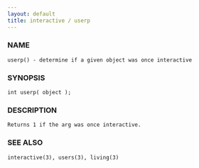 ```yaml
---
layout: default
title: interactive / userp
---
```


### NAME

    userp() - determine if a given object was once interactive

### SYNOPSIS

    int userp( object );

### DESCRIPTION

    Returns 1 if the arg was once interactive.

### SEE ALSO

    interactive(3), users(3), living(3)

